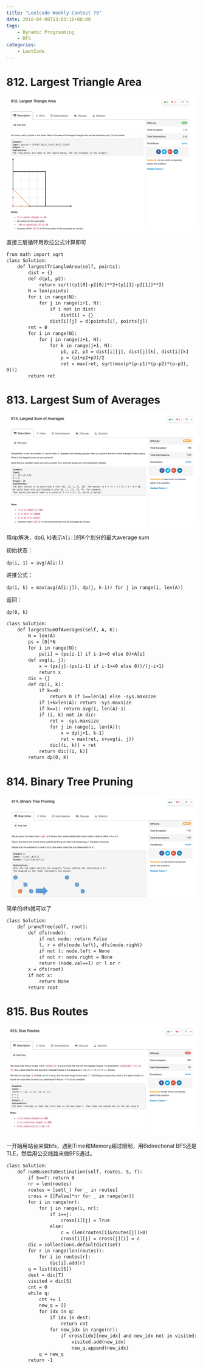 ```yaml
---
title: "Leetcode Weekly Contest 79"
date: 2018-04-08T13:03:16+08:00
tags:
    - Dynamic Programming
    - DFS
categories:
    - LeetCode
---
```


# 812. Largest Triangle Area

![desc](/images/leetcode/812_1.png)

直接三层循环用欧拉公式计算即可

```
from math import sqrt
class Solution:
    def largestTriangleArea(self, points):
        dist = {}
        def d(p1, p2):
            return sqrt((p1[0]-p2[0])**2+(p1[1]-p2[1])**2)
        N = len(points)
        for i in range(N):
            for j in range(i+1, N):
                if i not in dist:
                    dist[i] = {}
                dist[i][j] = d(points[i], points[j])
        ret = 0
        for i in range(N):
            for j in range(i+1, N):
                for k in range(j+1, N):
                    p1, p2, p3 = dist[i][j], dist[j][k], dist[i][k]
                    p = (p1+p2+p3)/2
                    ret = max(ret, sqrt(max(p*(p-p1)*(p-p2)*(p-p3), 0)))
        return ret
```

# 813. Largest Sum of Averages

![desc](/images/leetcode/813_1.png)

用dp解决，dp(i, k)表示`A[i:]`的K个划分的最大average sum

初始状态：

`dp(i, 1) = avg(A[i:])`

递推公式：

`dp(i, k) = max(avg(A[i:j]), dp(j, k-1)) for j in range(i, len(A))`

返回：

`dp(0, k)`

```
class Solution:
    def largestSumOfAverages(self, A, K):
        N = len(A)
        ps = [0]*N
        for i in range(N):
            ps[i] = (ps[i-1] if i-1>=0 else 0)+A[i]
        def avg(i, j):
            x = (ps[j]-(ps[i-1] if i-1>=0 else 0))/(j-i+1)
            return x
        dic = {}
        def dp(i, k):
            if k==0: 
                return 0 if i==len(A) else -sys.maxsize
            if i+k>len(A): return -sys.maxsize
            if k==1: return avg(i, len(A)-1)
            if (i, k) not in dic:
                ret = -sys.maxsize
                for j in range(i, len(A)):
                    x = dp(j+1, k-1)
                    ret = max(ret, x+avg(i, j))
                dic[(i, k)] = ret
            return dic[(i, k)]
        return dp(0, K)
```

# 814. Binary Tree Pruning

![desc](/images/leetcode/814_1.png)

简单的dfs就可以了

```
class Solution:
    def pruneTree(self, root):
        def dfs(node):
            if not node: return False
            l, r = dfs(node.left), dfs(node.right)
            if not l: node.left = None
            if not r: node.right = None
            return (node.val==1) or l or r
        x = dfs(root)
        if not x:
            return None
        return root
```

# 815. Bus Routes

![desc](/images/leetcode/815_1.png)

一开始用站台来做bfs，遇到Time和Memory超过限制，用Bidirectional BFS还是TLE，然后用公交线路来做BFS通过。

```
class Solution:
    def numBusesToDestination(self, routes, S, T):
        if S==T: return 0
        nr = len(routes)
        routes = [set(_) for _ in routes]
        cross = [[False]*nr for _ in range(nr)]
        for i in range(nr):
            for j in range(i, nr):
                if i==j:
                    cross[i][j] = True
                else:
                    c = (len(routes[i]&routes[j])>0)
                    cross[i][j] = cross[j][i] = c
        dic = collections.defaultdict(set)
        for r in range(len(routes)):
            for i in routes[r]:
                dic[i].add(r)
        q = list(dic[S])
        dest = dic[T]
        visited = dic[S]
        cnt = 0
        while q:
            cnt += 1
            new_q = []
            for idx in q:
                if idx in dest:
                    return cnt
                for new_idx in range(nr):
                    if cross[idx][new_idx] and new_idx not in visited:
                        visited.add(new_idx)
                        new_q.append(new_idx)
            q = new_q
        return -1
```